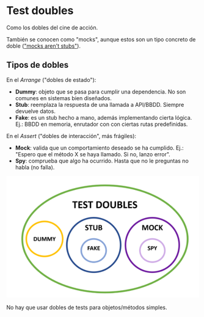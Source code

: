# Test doubles
Como los dobles del cine de acción.

También se conocen como "mocks", aunque estos son un tipo concreto de doble (["mocks aren't stubs"](https://martinfowler.com/articles/mocksArentStubs.html)).

## Tipos de dobles
En el *Arrange* ("dobles de estado"):
- **Dummy**: objeto que se pasa para cumplir una dependencia. No son comunes en sistemas bien diseñados.
- **Stub**: reemplaza la respuesta de una llamada a API/BBDD. Siempre devuelve datos.
- **Fake**: es un stub hecho a mano, además implementando cierta lógica. Ej.: BBDD en memoria, enrutador con con ciertas rutas predefinidas.

En el *Assert* ("dobles de interacción", más frágiles):
- **Mock**: valida que un comportamiento deseado se ha cumplido. Ej.: "Espero que el método X se haya llamado. Si no, lanzo error".
- **Spy**: comprueba que algo ha ocurrido. Hasta que no le preguntas no habla (no falla).

[![](test_doubles.png)](https://www.amazon.es/Agile-Technical-Practices-Distilled-Mastering/dp/1793412375)

No hay que usar dobles de tests para objetos/métodos simples.
